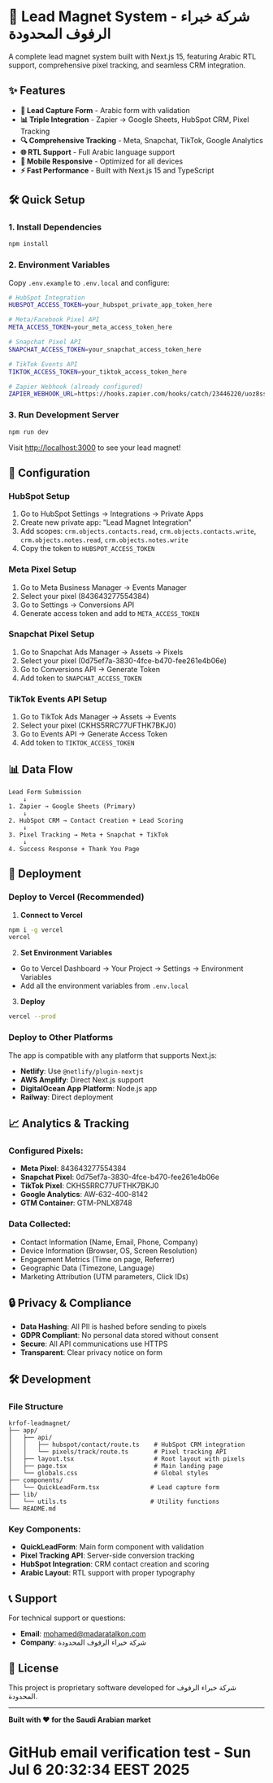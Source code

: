 # 🚀 Lead Magnet System - شركة خبراء الرفوف المحدودة

A complete lead magnet system built with Next.js 15, featuring Arabic RTL support, comprehensive pixel tracking, and seamless CRM integration.

## ✨ Features

- **🎯 Lead Capture Form** - Arabic form with validation
- **📊 Triple Integration** - Zapier → Google Sheets, HubSpot CRM, Pixel Tracking
- **🔍 Comprehensive Tracking** - Meta, Snapchat, TikTok, Google Analytics
- **🌐 RTL Support** - Full Arabic language support
- **📱 Mobile Responsive** - Optimized for all devices
- **⚡ Fast Performance** - Built with Next.js 15 and TypeScript

## 🛠️ Quick Setup

### 1. Install Dependencies
```bash
npm install
```

### 2. Environment Variables
Copy `.env.example` to `.env.local` and configure:

```bash
# HubSpot Integration
HUBSPOT_ACCESS_TOKEN=your_hubspot_private_app_token_here

# Meta/Facebook Pixel API
META_ACCESS_TOKEN=your_meta_access_token_here

# Snapchat Pixel API
SNAPCHAT_ACCESS_TOKEN=your_snapchat_access_token_here

# TikTok Events API
TIKTOK_ACCESS_TOKEN=your_tiktok_access_token_here

# Zapier Webhook (already configured)
ZAPIER_WEBHOOK_URL=https://hooks.zapier.com/hooks/catch/23446220/uoz8ssr/
```

### 3. Run Development Server
```bash
npm run dev
```

Visit [http://localhost:3000](http://localhost:3000) to see your lead magnet!

## 🔧 Configuration

### HubSpot Setup
1. Go to HubSpot Settings → Integrations → Private Apps
2. Create new private app: "Lead Magnet Integration"
3. Add scopes: `crm.objects.contacts.read`, `crm.objects.contacts.write`, `crm.objects.notes.read`, `crm.objects.notes.write`
4. Copy the token to `HUBSPOT_ACCESS_TOKEN`

### Meta Pixel Setup
1. Go to Meta Business Manager → Events Manager
2. Select your pixel (843643277554384)
3. Go to Settings → Conversions API
4. Generate access token and add to `META_ACCESS_TOKEN`

### Snapchat Pixel Setup
1. Go to Snapchat Ads Manager → Assets → Pixels
2. Select your pixel (0d75ef7a-3830-4fce-b470-fee261e4b06e)
3. Go to Conversions API → Generate Token
4. Add token to `SNAPCHAT_ACCESS_TOKEN`

### TikTok Events API Setup
1. Go to TikTok Ads Manager → Assets → Events
2. Select your pixel (CKHS5RRC77UFTHK7BKJ0)
3. Go to Events API → Generate Access Token
4. Add token to `TIKTOK_ACCESS_TOKEN`

## 📊 Data Flow

```
Lead Form Submission
    ↓
1. Zapier → Google Sheets (Primary)
    ↓
2. HubSpot CRM → Contact Creation + Lead Scoring
    ↓
3. Pixel Tracking → Meta + Snapchat + TikTok
    ↓
4. Success Response + Thank You Page
```

## 🚀 Deployment

### Deploy to Vercel (Recommended)

1. **Connect to Vercel**
```bash
npm i -g vercel
vercel
```

2. **Set Environment Variables**
- Go to Vercel Dashboard → Your Project → Settings → Environment Variables
- Add all the environment variables from `.env.local`

3. **Deploy**
```bash
vercel --prod
```

### Deploy to Other Platforms

The app is compatible with any platform that supports Next.js:
- **Netlify**: Use `@netlify/plugin-nextjs`
- **AWS Amplify**: Direct Next.js support
- **DigitalOcean App Platform**: Node.js app
- **Railway**: Direct deployment

## 📈 Analytics & Tracking

### Configured Pixels:
- **Meta Pixel**: 843643277554384
- **Snapchat Pixel**: 0d75ef7a-3830-4fce-b470-fee261e4b06e  
- **TikTok Pixel**: CKHS5RRC77UFTHK7BKJ0
- **Google Analytics**: AW-632-400-8142
- **GTM Container**: GTM-PNLX8748

### Data Collected:
- Contact Information (Name, Email, Phone, Company)
- Device Information (Browser, OS, Screen Resolution)
- Engagement Metrics (Time on page, Referrer)
- Geographic Data (Timezone, Language)
- Marketing Attribution (UTM parameters, Click IDs)

## 🔒 Privacy & Compliance

- **Data Hashing**: All PII is hashed before sending to pixels
- **GDPR Compliant**: No personal data stored without consent
- **Secure**: All API communications use HTTPS
- **Transparent**: Clear privacy notice on form

## 🛠️ Development

### File Structure
```
krfof-leadmagnet/
├── app/
│   ├── api/
│   │   ├── hubspot/contact/route.ts    # HubSpot CRM integration
│   │   └── pixels/track/route.ts       # Pixel tracking API
│   ├── layout.tsx                      # Root layout with pixels
│   ├── page.tsx                        # Main landing page
│   └── globals.css                     # Global styles
├── components/
│   └── QuickLeadForm.tsx              # Lead capture form
├── lib/
│   └── utils.ts                       # Utility functions
└── README.md
```

### Key Components:
- **QuickLeadForm**: Main form component with validation
- **Pixel Tracking API**: Server-side conversion tracking
- **HubSpot Integration**: CRM contact creation and scoring
- **Arabic Layout**: RTL support with proper typography

## 📞 Support

For technical support or questions:
- **Email**: mohamed@madaratalkon.com
- **Company**: شركة خبراء الرفوف المحدودة

## 📝 License

This project is proprietary software developed for شركة خبراء الرفوف المحدودة.

---

**Built with ❤️ for the Saudi Arabian market**

# GitHub email verification test - Sun Jul  6 20:32:34 EEST 2025
